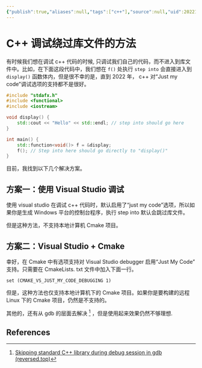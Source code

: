 ```yaml
---
{"publish":true,"aliases":null,"tags":["c++"],"source":null,"uid":202212311810,"created":"2022-12-31 18:10:03","updated":"2023-03-02 12:27:18","dg-publish":true,"title":"C++ 调试绕过库文件的方法","permalink":"/Pages/C++调试绕过库文件的方法/","dgPassFrontmatter":true,"noteIcon":""}
---
```



# C++ 调试绕过库文件的方法

有时候我们想在调试 c++ 代码的时候, 只调试我们自己的代码，而不进入到库文件中。比如，在下面这段代码中，我们想在 `f()` 处执行 `step into` 会直接进入到 `display()` 函数体内，但是很不幸的是，直到 2022 年， c++ 对“Just my code”调试选项的支持都不是很好。

```cpp
#include "stdafx.h"
#include <functional>
#include <iostream>

void display() {
	std::cout << "Hello" << std::endl; // step into should go here
}

int main() {
	std::function<void()> f = &display;
	f(); // Step into here should go directly to "display()"
}
```

目前，我找到以下几个解决方案。

## 方案一：使用 Visual Studio 调试

使用 visual studio 在调试 c++ 代码时，默认启用了“just my code”选项，所以如果你是生成 Windows 平台的控制台程序，执行 step into 默认会跳过库文件。

但是这种方法，不支持本地计算机 Cmake 项目。

## 方案二：Visual Studio + Cmake

幸好，在 Cmake 中有选项支持对 Visual Studio debugger 启用“Just My Code” 支持。只需要在 CmakeLists. txt 文件中加入下面一行。

```
set (CMAKE_VS_JUST_MY_CODE_DEBUGGING 1)
```

但是，这种方法也仅支持本地计算机下的 Cmake 项目。如果你是要构建的远程 Linux 下的 Cmake 项目，仍然是不支持的。

其他的，还有从 gdb 的层面去解决 [^1] ，但是使用起来效果仍然不够理想.

## References

[^1]: [Skipping standard C++ library during debug session in gdb (reversed.top)](https://reversed.top/2016-05-26/skipping-standard-library-in-gdb/)

[^2]: [Ability to debug only my code (aka Just my code) : CPP-14618 (jetbrains.com)](https://youtrack.jetbrains.com/issue/CPP-14618)
